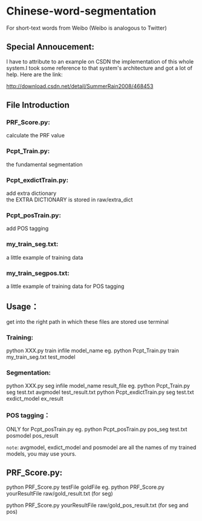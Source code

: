 # Chinese-word-segmentation
For short-text words from Weibo (Weibo is analogous to Twitter)

## Special Annoucement:

I have to attribute to an example on CSDN the implementation of this 
whole system.I took some reference to that system's architecture and
got a lot of help.
Here are the link:

http://download.csdn.net/detail/SummerRain2008/468453

## File Introduction
### PRF_Score.py:
calculate the PRF value<br>

### Pcpt_Train.py:
the fundamental segmentation

### Pcpt_exdictTrain.py:
add extra dictionary<br>
the EXTRA DICTIONARY is stored in raw/extra_dict

### Pcpt_posTrain.py:
add POS tagging

### my_train_seg.txt:
a little example of training data

### my_train_segpos.txt:
a little example of training data for POS tagging

## Usage：
get into the right path in which these files are stored
use terminal

### Training:

python XXX.py train infile model_name
eg. python Pcpt_Train.py train my_train_seg.txt test_model

### Segmentation:

python XXX.py seg infile model_name result_file
eg. python Pcpt_Train.py seg test.txt avgmodel test_result.txt
    python Pcpt_exdictTrain.py seg test.txt exdict_model ex_result

### POS tagging：

ONLY for Pcpt_posTrain.py
eg. python Pcpt_posTrain.py pos_seg test.txt posmodel pos_result

`note`:
avgmodel, exdict_model and posmodel are all the names of my trained
models, you may use yours.

## PRF_Score.py:

python PRF_Score.py testFile goldFile
eg. python PRF_Score.py yourResultFile raw/gold_result.txt (for seg)

python PRF_Score.py yourResultFile raw/gold_pos_result.txt (for seg and pos)
